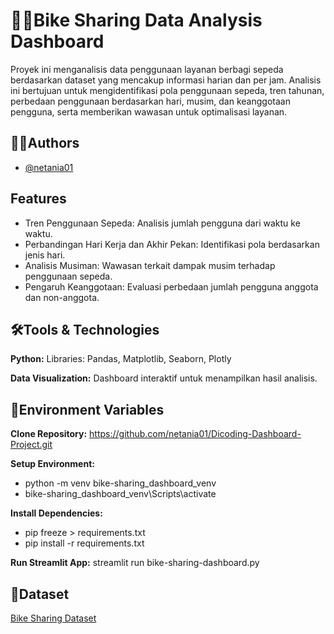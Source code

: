 
# 🚴‍♀️Bike Sharing Data Analysis Dashboard

Proyek ini menganalisis data penggunaan layanan berbagi sepeda berdasarkan dataset yang mencakup informasi harian dan per jam. Analisis ini bertujuan untuk mengidentifikasi pola penggunaan sepeda, tren tahunan, perbedaan penggunaan berdasarkan hari, musim, dan keanggotaan pengguna, serta memberikan wawasan untuk optimalisasi layanan.


## 👩‍💻Authors

- [@netania01](https://github.com/netania01)


## Features

- Tren Penggunaan Sepeda: Analisis jumlah pengguna dari waktu ke waktu.
- Perbandingan Hari Kerja dan Akhir Pekan: Identifikasi pola berdasarkan jenis hari.
- Analisis Musiman: Wawasan terkait dampak musim terhadap penggunaan sepeda.
- Pengaruh Keanggotaan: Evaluasi perbedaan jumlah pengguna anggota dan non-anggota.


## 🛠️Tools & Technologies

**Python:** Libraries: Pandas, Matplotlib, Seaborn, Plotly

**Data Visualization:** Dashboard interaktif untuk menampilkan hasil analisis.


## 🚀Environment Variables
**Clone Repository:** https://github.com/netania01/Dicoding-Dashboard-Project.git

**Setup Environment:** 
- python -m venv bike-sharing_dashboard_venv
- bike-sharing_dashboard_venv\Scripts\activate

**Install Dependencies:**
- pip freeze > requirements.txt
- pip install -r requirements.txt  

**Run Streamlit App:** streamlit run bike-sharing-dashboard.py


  




## 📂Dataset

[Bike Sharing Dataset](https://drive.google.com/file/d/1RaBmV6Q6FYWU4HWZs80Suqd7KQC34diQ/view?usp=sharing)

